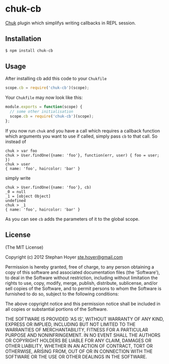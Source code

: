 # chuk-cb

[Chuk](https://github.com/StephanHoyer/chuk) plugin which simplifys writing callbacks in REPL session.

## Installation

```bash
$ npm install chuk-cb
```

## Usage

After installing cb add this code to your `Chukfile`

```js
scope.cb = require('chuk-cb')(scope);
```

Your `Chukfile` may now look like this:

```js
module.exports = function(scope) {
  // some other initialisation
  scope.cb = require('chuk-cb')(scope);
};
```

If you now run `chuk` and you have a call which requires a callback function
which arguments you want to use if called, simply pass `cb` to that call.
So instead of

```
chuk > var foo
chuk > User.findOne({name: 'foo'}, function(err, user) { foo = user; })
chuk > user
{ name: 'foo', haircolor: 'bar' }
```

simply write

```
chuk > User.findOne({name: 'foo'}, cb)
_0 = null
_1 = [object Object]
undefined
chuk > _1
{ name: 'foo', haircolor: 'bar' }
```

As you can see `cb` adds the parameters of it to the global scope.

## License

(The MIT License)

Copyright (c) 2012 Stephan Hoyer <ste.hoyer@gmail.com>

Permission is hereby granted, free of charge, to any person obtaining a copy of this software and associated documentation files (the 'Software'), to deal in the Software without restriction, including without limitation the rights to use, copy, modify, merge, publish, distribute, sublicense, and/or sell copies of the Software, and to permit persons to whom the Software is furnished to do so, subject to the following conditions:

The above copyright notice and this permission notice shall be included in all copies or substantial portions of the Software.

THE SOFTWARE IS PROVIDED 'AS IS', WITHOUT WARRANTY OF ANY KIND, EXPRESS OR IMPLIED, INCLUDING BUT NOT LIMITED TO THE WARRANTIES OF MERCHANTABILITY, FITNESS FOR A PARTICULAR PURPOSE AND NONINFRINGEMENT. IN NO EVENT SHALL THE AUTHORS OR COPYRIGHT HOLDERS BE LIABLE FOR ANY CLAIM, DAMAGES OR OTHER LIABILITY, WHETHER IN AN ACTION OF CONTRACT, TORT OR OTHERWISE, ARISING FROM, OUT OF OR IN CONNECTION WITH THE SOFTWARE OR THE USE OR OTHER DEALINGS IN THE SOFTWARE.

